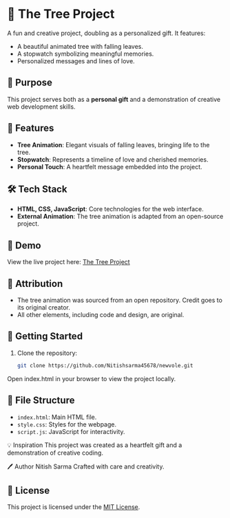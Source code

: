 # 🌳 The Tree Project

A fun and creative project, doubling as a personalized gift. It features:

- A beautiful animated tree with falling leaves.
- A stopwatch symbolizing meaningful memories.
- Personalized messages and lines of love.

## 🎯 Purpose

This project serves both as a **personal gift** and a demonstration of creative web development skills.

## 🌟 Features

- **Tree Animation**: Elegant visuals of falling leaves, bringing life to the tree.
- **Stopwatch**: Represents a timeline of love and cherished memories.
- **Personal Touch**: A heartfelt message embedded into the project.

## 🛠️ Tech Stack

- **HTML, CSS, JavaScript**: Core technologies for the web interface.
- **External Animation**: The tree animation is adapted from an open-source project.

## 🔗 Demo

View the live project here: [The Tree Project](https://nitishsarma45678.github.io/newvole/)

## 📄 Attribution

- The tree animation was sourced from an open repository. Credit goes to its original creator.
- All other elements, including code and design, are original.

## 🚀 Getting Started

1. Clone the repository:
   ```bash
   git clone https://github.com/Nitishsarma45678/newvole.git
   ```

Open index.html in your browser to view the project locally.

## 📂 File Structure

- `index.html`: Main HTML file.
- `style.css`: Styles for the webpage.
- `script.js`: JavaScript for interactivity.

💡 Inspiration
This project was created as a heartfelt gift and a demonstration of creative coding.

🖊️ Author
Nitish Sarma
Crafted with care and creativity.

## 📜 License

This project is licensed under the [MIT License](LICENSE).
